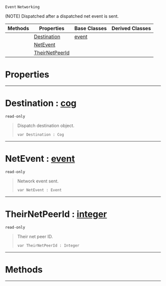  `Event` `Networking`



(NOTE) Dispatched after a dispatched net event is sent.

|Methods|Properties|Base Classes|Derived Classes|
|---|---|---|---|
| |[Destination](neteventsent.md#destination-zilch-engine)|[event](event.md)| |
| |[NetEvent](neteventsent.md#netevent-zilch-engine-doc)| | |
| |[TheirNetPeerId](neteventsent.md#theirnetpeerid-zilch-engi)| | |


 #  Properties


---  
 #  Destination : [cog](cog.md)

 `read-only`

> Dispatch destination object.
> ```TS:Nada
> var Destination : Cog


---  
 #  NetEvent : [event](event.md)

 `read-only`

> Network event sent.
> ```TS:Nada
> var NetEvent : Event


---  
 #  TheirNetPeerId : [integer](../nada_base_types/integer.md)

 `read-only`

> Their net peer ID.
> ```TS:Nada
> var TheirNetPeerId : Integer


---  
 #  Methods


---  
 

 